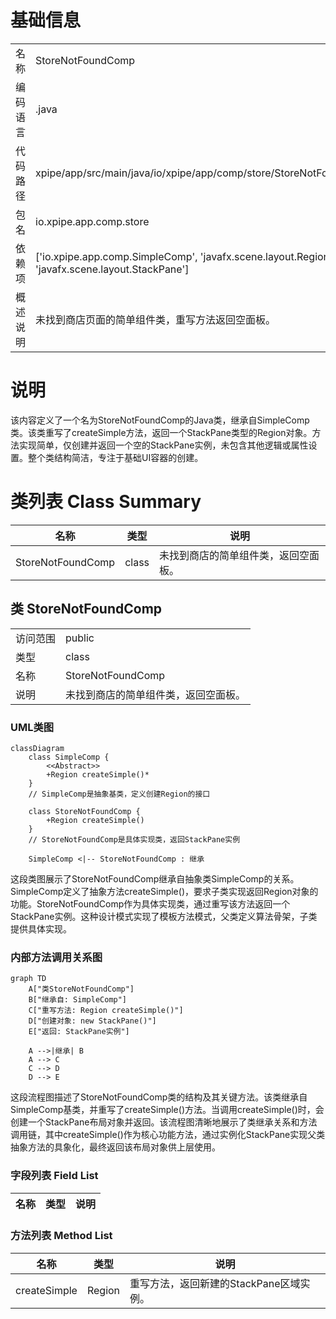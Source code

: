 # 基础信息

|      |      |
|------|------|
| 名称 | StoreNotFoundComp |
| 编码语言 | .java |
| 代码路径 | xpipe/app/src/main/java/io/xpipe/app/comp/store/StoreNotFoundComp.java |
| 包名 | io.xpipe.app.comp.store |
| 依赖项 | ['io.xpipe.app.comp.SimpleComp', 'javafx.scene.layout.Region', 'javafx.scene.layout.StackPane'] |
| 概述说明 | 未找到商店页面的简单组件类，重写方法返回空面板。 |

# 说明

该内容定义了一个名为StoreNotFoundComp的Java类，继承自SimpleComp类。该类重写了createSimple方法，返回一个StackPane类型的Region对象。方法实现简单，仅创建并返回一个空的StackPane实例，未包含其他逻辑或属性设置。整个类结构简洁，专注于基础UI容器的创建。

# 类列表 Class Summary

| 名称   | 类型  | 说明 |
|-------|------|-------------|
| StoreNotFoundComp | class | 未找到商店的简单组件类，返回空面板。 |



## 类 StoreNotFoundComp

|      |      |
|------|------|
| 访问范围 | public |
| 类型 | class |
| 名称 | StoreNotFoundComp |
| 说明 | 未找到商店的简单组件类，返回空面板。 |


### UML类图

```mermaid
classDiagram
    class SimpleComp {
        <<Abstract>>
        +Region createSimple()*
    }
    // SimpleComp是抽象基类，定义创建Region的接口

    class StoreNotFoundComp {
        +Region createSimple()
    }
    // StoreNotFoundComp是具体实现类，返回StackPane实例

    SimpleComp <|-- StoreNotFoundComp : 继承
```

这段类图展示了StoreNotFoundComp继承自抽象类SimpleComp的关系。SimpleComp定义了抽象方法createSimple()，要求子类实现返回Region对象的功能。StoreNotFoundComp作为具体实现类，通过重写该方法返回一个StackPane实例。这种设计模式实现了模板方法模式，父类定义算法骨架，子类提供具体实现。


### 内部方法调用关系图

```mermaid
graph TD
    A["类StoreNotFoundComp"]
    B["继承自: SimpleComp"]
    C["重写方法: Region createSimple()"]
    D["创建对象: new StackPane()"]
    E["返回: StackPane实例"]

    A -->|继承| B
    A --> C
    C --> D
    D --> E
```

这段流程图描述了StoreNotFoundComp类的结构及其关键方法。该类继承自SimpleComp基类，并重写了createSimple()方法。当调用createSimple()时，会创建一个StackPane布局对象并返回。该流程图清晰地展示了类继承关系和方法调用链，其中createSimple()作为核心功能方法，通过实例化StackPane实现父类抽象方法的具象化，最终返回该布局对象供上层使用。

### 字段列表 Field List

| 名称  | 类型  | 说明 |
|-------|-------|------|

### 方法列表 Method List

| 名称  | 类型  | 说明 |
|-------|-------|------|
| createSimple | Region | 重写方法，返回新建的StackPane区域实例。 |




